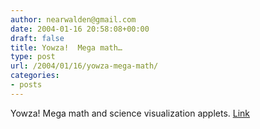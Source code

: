 ```yaml
---
author: nearwalden@gmail.com
date: 2004-01-16 20:58:08+00:00
draft: false
title: Yowza!  Mega math…
type: post
url: /2004/01/16/yowza-mega-math/
categories:
- posts
---
```


Yowza!  Mega math and science visualization applets.  [Link](//www.falstad.com/mathphysics.html')



